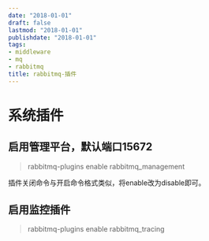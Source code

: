 ```yaml
---
date: "2018-01-01"
draft: false
lastmod: "2018-01-01"
publishdate: "2018-01-01"
tags:
- middleware
- mq
- rabbitmq
title: rabbitmq-插件
---
```

# 系统插件

## 启用管理平台，默认端口15672
> rabbitmq-plugins enable  rabbitmq_management 

插件关闭命令与开启命令格式类似，将enable改为disable即可。

## 启用监控插件
> rabbitmq-plugins enable rabbitmq_tracing
